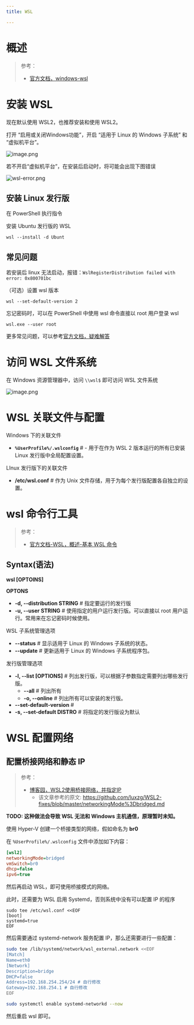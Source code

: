 ```yaml
---
title: WSL

---
```


# 概述

> 参考：
> 
> - [官方文档，windows-wsl](https://docs.microsoft.com/zh-cn/windows/wsl/)


# 安装 WSL

现在默认使用 WSL2，也推荐安装和使用 WSL2。

打开 “启用或关闭Windows功能”，开启 “适用于 Linux 的 Windows 子系统” 和 “虚拟机平台”。

![image.png](https://notes-learning.oss-cn-beijing.aliyuncs.com/wsl/20230601094318.png)

若不开启“虚拟机平台”，在安装后启动时，将可能会出现下图错误

![wsl-error.png](https://notes-learning.oss-cn-beijing.aliyuncs.com/wsl/wsl-error.png)

## 安装 Linux 发行版

在 PowerShell 执行指令

安装 Ubuntu 发行版的 WSL

```
wsl --install -d Ubunt
```

## 常见问题

若安装后 linux 无法启动，报错：`WslRegisterDistribution failed with error: 0x800701bc`

（可选）设置 wsl 版本

```shell
wsl --set-default-version 2
```

忘记密码时，可以在 PowerShell 中使用 wsl 命令直接以 root 用户登录 wsl

```shell
wsl.exe --user root
```

更多常见问题，可以参考[官方文档，疑难解答](https://learn.microsoft.com/zh-cn/windows/wsl/troubleshooting)

# 访问 WSL 文件系统

在 Windows 资源管理器中，访问 `\\wsl$` 即可访问 WSL 文件系统

![image.png](https://notes-learning.oss-cn-beijing.aliyuncs.com/tqwpkc/1654930585949-71f955ca-97c4-45d8-be77-a637670803eb.png)


# WSL 关联文件与配置

Windows 下的关联文件

- **`%UserProfile%/.wslconfig`** # - 用于在作为 WSL 2 版本运行的所有已安装 Linux 发行版中全局配置设置。

LInux 发行版下的关联文件

- **/etc/wsl.conf** # 作为 Unix 文件存储，用于为每个发行版配置各自独立的设置。

# wsl 命令行工具

> 参考：
> 
> - [官方文档-WSL，概述-基本 WSL 命令](https://learn.microsoft.com/zh-cn/windows/wsl/basic-commands)

## Syntax(语法)

**wsl [OPTOINS]**

**OPTONS**

- **-d, --distribution STRING** # 指定要运行的发行版
- **-u, --user STRING** # 使用指定的用户运行发行版。可以直接以 root 用户运行。常用来在忘记密码时候使用。

WSL 子系统管理选项

- **--status** # 显示适用于 Linux 的 Windows 子系统的状态。
- **--update** # 更新适用于 Linux 的 Windows 子系统程序包。

发行版管理选项

- **-l, --list [OPTIONS]** # 列出发行版，可以根据子参数指定需要列出哪些发行版。
  - **--all** # 列出所有
  - **-o, --online** # 列出所有可以安装的发行版。
- **--set-default-version** # 
- **-s, --set-default DISTRO** # 将指定的发行版设为默认

# WSL 配置网络

## 配置桥接网络和静态 IP

> 参考：
> 
> - [博客园，WSL2使用桥接网络，并指定IP](https://www.cnblogs.com/lic0914/p/17003251.html)
>   - 该文章参考的原文: https://github.com/luxzg/WSL2-fixes/blob/master/networkingMode%3Dbridged.md

**TODO: 这种做法会导致 WSL 无法和 Windows 主机通信，原理暂时未知。**

使用 Hyper-V 创建一个桥接类型的网络，假如命名为 **br0**

在 `%UserProfile%/.wslconfig` 文件中添加如下内容：

```ini
[wsl2]
networkingMode=bridged
vmSwitch=br0
dhcp=false
ipv6=true
```

然后再启动 WSL，即可使用桥接模式的网络。

此时，还需要为 WSL 启用 Systemd，否则系统中没有可以配置 IP 的程序

```
sudo tee /etc/wsl.conf <<EOF
[boot]
systemd=true
EOF
```

然后需要通过 systemd-network 服务配置 IP，那么还需要进行一些配置：

```bash
sudo tee /lib/systemd/network/wsl_external.network <<EOF
[Match]
Name=eth0
[Network]
Description=bridge
DHCP=false
Address=192.168.254.254/24 # 自行修改
Gateway=192.168.254.1 # 自行修改
EOF

sudo systemctl enable systemd-networkd --now
```

然后重启 wsl 即可。

